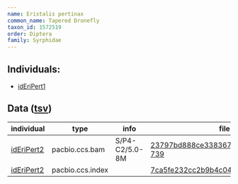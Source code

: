 ```yaml
---
name: Eristalis pertinax
common_name: Tapered Dronefly
taxon_id: 1572519
order: Diptera
family: Syrphidae
---
```


## Individuals:

  * [idEriPert1](idEriPert1.md)

## Data ([tsv](Eristalis_pertinax_data.tsv))

| individual | type | info | file |
| ---------- | ---- | ---- | ---- |
| [idEriPert2](idEriPert2.md) | pacbio.ccs.bam | S/P4-C2/5.0-8M | [23797bd888ce3383672374de87db8b0c-739](https://darwin.cog.sanger.ac.uk/insects/Eristalis_pertinax/idEriPert2/genomic_data/pacbio/m64094_200117_114528.ccs.bam) |
| [idEriPert2](idEriPert2.md) | pacbio.ccs.index |  | [7ca5fe232cc2b9b4c04a2cc81ef874ba](https://darwin.cog.sanger.ac.uk/insects/Eristalis_pertinax/idEriPert2/genomic_data/pacbio/m64094_200117_114528.ccs.bam.pbi) |
